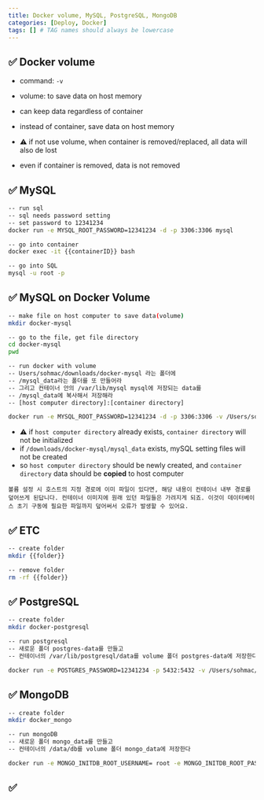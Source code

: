 ```yaml
---
title: Docker volume, MySQL, PostgreSQL, MongoDB
categories: [Deploy, Docker]
tags: [] # TAG names should always be lowercase
---
```


## ✅ Docker volume

- command: `-v`

- volume: to save data on host memory
- can keep data regardless of container
- instead of container, save data on host memory
- ⚠️ if not use volume, when container is removed/replaced, all data will also de lost
- even if container is removed, data is not removed

## ✅ MySQL

```bash
-- run sql
-- sql needs password setting
-- set password to 12341234
docker run -e MYSQL_ROOT_PASSWORD=12341234 -d -p 3306:3306 mysql

-- go into container
docker exec -it {{containerID}} bash

-- go into SQL
mysql -u root -p
```

## ✅ MySQL on Docker Volume

```bash
-- make file on host computer to save data(volume)
mkdir docker-mysql

-- go to the file, get file directory
cd docker-mysql
pwd

-- run docker with volume
-- Users/sohmac/downloads/docker-mysql 라는 폴더에
-- /mysql_data라는 폴더를 또 만들어라
-- 그리고 컨테이너 안의 /var/lib/mysql mysql에 저장되는 data를
-- /mysql_data에 복사해서 저장해라
-- [host computer directory]:[container directory]

docker run -e MYSQL_ROOT_PASSWORD=12341234 -d -p 3306:3306 -v /Users/sohmac/downloads/docker-mysql/mysql_data:/var/lib/mysql mysql

```

- ⚠️ if `host computer directory` already exists, `container directory` will not be initialized
- if `/downloads/docker-mysql/mysql_data` exists, mySQL setting files will not be created
- so `host computer directory` should be newly created, and `container directory` data should be **copied** to host computer

```
볼륨 설정 시 호스트의 지정 경로에 이미 파일이 있다면, 해당 내용이 컨테이너 내부 경로를 덮어쓰게 된답니다. 컨테이너 이미지에 원래 있던 파일들은 가려지게 되죠. 이것이 데이터베이스 초기 구동에 필요한 파일까지 덮어써서 오류가 발생할 수 있어요.
```

## ✅ ETC

```bash
-- create folder
mkdir {{folder}}

-- remove folder
rm -rf {{folder}}
```

## ✅ PostgreSQL

```bash
-- create folder
mkdir docker-postgresql

-- run postgresql
-- 새로운 폴더 postgres-data를 만들고
-- 컨테이너의 /var/lib/postgresql/data를 volume 폴더 postgres-data에 저장한다

docker run -e POSTGRES_PASSWORD=12341234 -p 5432:5432 -v /Users/sohmac/downloads/docker-postgresql/postgres-data:/var/lib/postgresql/data -d postgres
```

## ✅ MongoDB

```bash
-- create folder
mkdir docker_mongo

-- run mongoDB
-- 새로운 폴더 mongo_data를 만들고
-- 컨테이너의 /data/db를 volume 폴더 mongo_data에 저장한다

docker run -e MONGO_INITDB_ROOT_USERNAME= root -e MONGO_INITDB_ROOT_PASSWORD=12341234 -d -p 27017:27017 -v /Users/sohmac/downloads/docker_mongo/mongo_data:/data/db --name my-mongo mongo
```

## ✅
